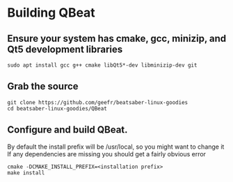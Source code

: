 # Building QBeat
## Ensure your system has cmake, gcc, minizip, and Qt5 development libraries
`sudo apt install gcc g++ cmake libQt5*-dev libminizip-dev git`

## Grab the source

```
git clone https://github.com/geefr/beatsaber-linux-goodies
cd beatsaber-linux-goodies/QBeat
```

## Configure and build QBeat. 
By default the install prefix will be /usr/local, so you might want to change it
If any dependencies are missing you should get a fairly obvious error

```
cmake -DCMAKE_INSTALL_PREFIX=<installation prefix> 
make install
```
